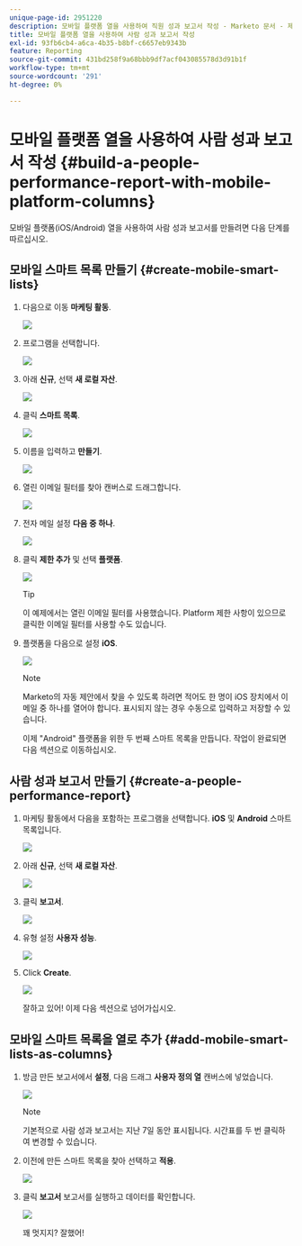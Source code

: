 ```yaml
---
unique-page-id: 2951220
description: 모바일 플랫폼 열을 사용하여 직원 성과 보고서 작성 - Marketo 문서 - 제품 설명서
title: 모바일 플랫폼 열을 사용하여 사람 성과 보고서 작성
exl-id: 93fb6cb4-a6ca-4b35-b8bf-c6657eb9343b
feature: Reporting
source-git-commit: 431bd258f9a68bbb9df7acf043085578d3d91b1f
workflow-type: tm+mt
source-wordcount: '291'
ht-degree: 0%

---
```


# 모바일 플랫폼 열을 사용하여 사람 성과 보고서 작성 {#build-a-people-performance-report-with-mobile-platform-columns}

모바일 플랫폼(iOS/Android) 열을 사용하여 사람 성과 보고서를 만들려면 다음 단계를 따르십시오.

## 모바일 스마트 목록 만들기 {#create-mobile-smart-lists}

1. 다음으로 이동 **마케팅 활동**.

   ![](assets/ma.png)

1. 프로그램을 선택합니다.

   ![](assets/two-1.png)

1. 아래 **신규**, 선택 **새 로컬 자산**.

   ![](assets/three-1.png)

1. 클릭 **스마트 목록**.

   ![](assets/four-1.png)

1. 이름을 입력하고 **만들기**.

   ![](assets/five-1.png)

1. 열린 이메일 필터를 찾아 캔버스로 드래그합니다.

   ![](assets/six-1.png)

1. 전자 메일 설정 **다음 중 하나**.

   ![](assets/seven.png)

1. 클릭 **제한 추가** 및 선택 **플랫폼**.

   ![](assets/eight.png)

   >[!TIP]
   >
   >이 예제에서는 열린 이메일 필터를 사용했습니다. Platform 제한 사항이 있으므로 클릭한 이메일 필터를 사용할 수도 있습니다.

1. 플랫폼을 다음으로 설정 **iOS**.

   ![](assets/nine.png)

   >[!NOTE]
   >
   >Marketo의 자동 제안에서 찾을 수 있도록 하려면 적어도 한 명이 iOS 장치에서 이메일 중 하나를 열어야 합니다. 표시되지 않는 경우 수동으로 입력하고 저장할 수 있습니다.

   이제 &quot;Android&quot; 플랫폼을 위한 두 번째 스마트 목록을 만듭니다. 작업이 완료되면 다음 섹션으로 이동하십시오.

## 사람 성과 보고서 만들기 {#create-a-people-performance-report}

1. 마케팅 활동에서 다음을 포함하는 프로그램을 선택합니다. **iOS** 및 **Android** 스마트 목록입니다.

   ![](assets/ten.png)

1. 아래 **신규**, 선택 **새 로컬 자산**.

   ![](assets/eleven.png)

1. 클릭 **보고서**.

   ![](assets/twelve.png)

1. 유형 설정 **사용자 성능**.

   ![](assets/thirteen.png)

1. Click **Create**.

   ![](assets/fourteen.png)

   잘하고 있어! 이제 다음 섹션으로 넘어가십시오.

## 모바일 스마트 목록을 열로 추가 {#add-mobile-smart-lists-as-columns}

1. 방금 만든 보고서에서 **설정**, 다음 드래그 **사용자 정의 열** 캔버스에 넣었습니다.

   ![](assets/fifteen.png)

   >[!NOTE]
   >
   >기본적으로 사람 성과 보고서는 지난 7일 동안 표시됩니다. 시간표를 두 번 클릭하여 변경할 수 있습니다.

1. 이전에 만든 스마트 목록을 찾아 선택하고 **적용**.

   ![](assets/sixteen.png)

1. 클릭 **보고서** 보고서를 실행하고 데이터를 확인합니다.

   ![](assets/seventeen.png)

   꽤 멋지지? 잘했어!
